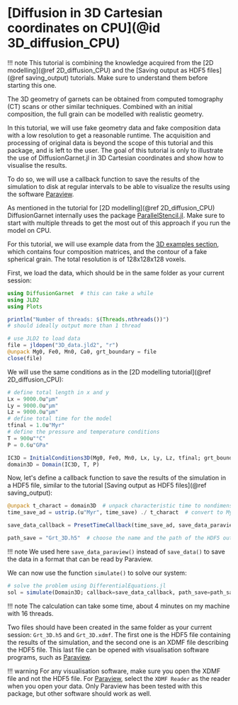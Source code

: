 # [Diffusion in 3D Cartesian coordinates on CPU](@id 3D_diffusion_CPU)

!!! note
    This tutorial is combining the knowledge acquired from the [2D modelling](@ref 2D_diffusion_CPU) and the [Saving output as HDF5 files](@ref saving_output) tutorials. Make sure to understand them before starting this one.

The 3D geometry of garnets can be obtained from computed tomography (CT) scans or other similar techniques. Combined with an initial composition, the full grain can be modelled with realistic geometry.

In this tutorial, we will use fake geometry data and fake composition data with a low resolution to get a reasonable runtime. The acquisition and processing of original data is beyond the scope of this tutorial and this package, and is left to the user. The goal of this tutorial is only to illustrate the use of DiffusionGarnet.jl in 3D Cartesian coordinates and show how to visualise the results.

To do so, we will use a callback function to save the results of the simulation to disk at regular intervals to be able to visualize the results using the software [Paraview](https://www.paraview.org/).

As mentioned in the tutorial for [2D modelling](@ref 2D_diffusion_CPU) DiffusionGarnet internally uses the package [ParallelStencil.jl](https://github.com/omlins/ParallelStencil.jl). Make sure to start with multiple threads to get the most out of this approach if you run the model on CPU.

For this tutorial, we will use example data from the [3D examples section](https://github.com/Iddingsite/DiffusionGarnet.jl/tree/main/examples/3D), which contains four composition matrices, and the contour of a fake spherical grain. The total resolution is of 128x128x128 voxels.

First, we load the data, which should be in the same folder as your current session:

```julia
using DiffusionGarnet  # this can take a while
using JLD2
using Plots

println("Number of threads: $(Threads.nthreads())")
# should ideally output more than 1 thread

# use JLD2 to load data
file = jldopen("3D_data.jld2", "r")
@unpack Mg0, Fe0, Mn0, Ca0, grt_boundary = file
close(file)
```
We will use the same conditions as in the [2D modelling tutorial](@ref 2D_diffusion_CPU):

```julia
# define total length in x and y
Lx = 9000.0u"µm"
Ly = 9000.0u"µm"
Lz = 9000.0u"µm"
# define total time for the model
tfinal = 1.0u"Myr"
# define the pressure and temperature conditions
T = 900u"°C"
P = 0.6u"GPa"

IC3D = InitialConditions3D(Mg0, Fe0, Mn0, Lx, Ly, Lz, tfinal; grt_boundary = grt_boundary)
domain3D = Domain(IC3D, T, P)
```

Now, let's define a callback function to save the results of the simulation in a HDF5 file, similar to the tutorial [Saving output as HDF5 files](@ref saving_output):

```julia
@unpack t_charact = domain3D  # unpack characteristic time to nondimensionalise the time for the simulation
time_save_ad = ustrip.(u"Myr", time_save) ./ t_charact  # convert to Myr, remove units, and convert to nondimensional time

save_data_callback = PresetTimeCallback(time_save_ad, save_data_paraview)

path_save = "Grt_3D.h5"  # choose the name and the path of the HDF5 output file (make sure to add .h5 or .hdf5 at the end)
```

!!! note
    We used here `save_data_paraview()` instead of `save_data()` to save the data in a format that can be read by Paraview.

We can now use the function `simulate()` to solve our system:

```julia
# solve the problem using DifferentialEquations.jl
sol = simulate(Domain3D; callback=save_data_callback, path_save=path_save, save_everystep=false, progress=true, progress_steps=1)
```

!!! note
    The calculation can take some time, about 4 minutes on my machine with 16 threads.

Two files should have been created in the same folder as your current session: `Grt_3D.h5` and `Grt_3D.xdmf`. The first one is the HDF5 file containing the results of the simulation, and the second one is an XDMF file describing the HDF5 file. This last file can be opened with visualisation software programs, such as [Paraview](https://www.paraview.org/).

!!! warning
    For any visualisation software, make sure you open the XDMF file and not the HDF5 file. For [Paraview](https://www.paraview.org/), select the `XDMF Reader` as the reader when you open your data. Only Paraview has been tested with this package, but other software should work as well.

